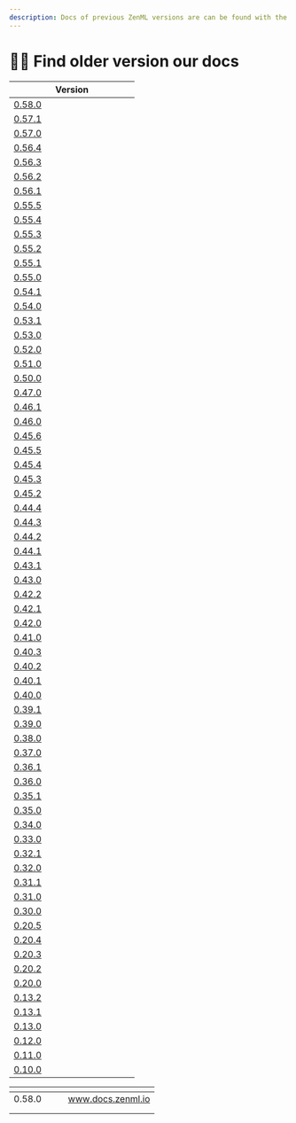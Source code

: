 ```yaml
---
description: Docs of previous ZenML versions are can be found with the following table.
---
```


# 🧙‍♂️ Find older version our docs

<table data-full-width="false"><thead><tr><th width="210">Version</th></tr></thead><tbody><tr><td><a href="https://zenml-io.gitbook.io/zenml-legacy-documentation/v/0.58.0-legacy">0.58.0</a></td></tr><tr><td><a href="https://zenml-io.gitbook.io/zenml-legacy-documentation/v/0.57.1-legacy">0.57.1</a></td></tr><tr><td><a href="https://zenml-io.gitbook.io/zenml-legacy-documentation/v/0.57.0-legacy">0.57.0</a></td></tr><tr><td><a href="https://zenml-io.gitbook.io/zenml-legacy-documentation/v/0.56.4-legacy">0.56.4</a></td></tr><tr><td><a href="https://zenml-io.gitbook.io/zenml-legacy-documentation/v/0.56.3-legacy">0.56.3</a></td></tr><tr><td><a href="https://zenml-io.gitbook.io/zenml-legacy-documentation/v/0.56.2-legacy">0.56.2</a></td></tr><tr><td><a href="https://zenml-io.gitbook.io/zenml-legacy-documentation/v/0.56.1-legacy">0.56.1</a></td></tr><tr><td><a href="https://zenml-io.gitbook.io/zenml-legacy-documentation/v/0.55.5-legacy">0.55.5</a></td></tr><tr><td><a href="https://zenml-io.gitbook.io/zenml-legacy-documentation/v/0.55.4-legacy">0.55.4</a></td></tr><tr><td><a href="https://zenml-io.gitbook.io/zenml-legacy-documentation/v/0.55.3-legacy">0.55.3</a></td></tr><tr><td><a href="https://zenml-io.gitbook.io/zenml-legacy-documentation/v/0.55.2-legacy">0.55.2</a></td></tr><tr><td><a href="https://zenml-io.gitbook.io/zenml-legacy-documentation/v/0.55.1-legacy">0.55.1</a></td></tr><tr><td><a href="https://zenml-io.gitbook.io/zenml-legacy-documentation/v/0.55.0-legacy">0.55.0</a></td></tr><tr><td><a href="https://zenml-io.gitbook.io/zenml-legacy-documentation/v/0.54.1-legacy">0.54.1</a></td></tr><tr><td><a href="https://zenml-io.gitbook.io/zenml-legacy-documentation/v/0.54.0-legacy">0.54.0</a></td></tr><tr><td><a href="https://zenml-io.gitbook.io/zenml-legacy-documentation/v/0.53.1-legacy">0.53.1</a></td></tr><tr><td><a href="https://zenml-io.gitbook.io/zenml-legacy-documentation/v/0.53.0-legacy">0.53.0</a></td></tr><tr><td><a href="https://zenml-io.gitbook.io/zenml-legacy-documentation/v/0.52.0-legacy">0.52.0</a></td></tr><tr><td><a href="https://zenml-io.gitbook.io/zenml-legacy-documentation/v/0.51.0-legacy">0.51.0</a></td></tr><tr><td><a href="https://zenml-io.gitbook.io/zenml-legacy-documentation/v/0.50.0-legacy">0.50.0</a></td></tr><tr><td><a href="https://zenml-io.gitbook.io/zenml-legacy-documentation/v/0.47.0-legacy">0.47.0</a></td></tr><tr><td><a href="https://zenml-io.gitbook.io/zenml-legacy-documentation/v/0.46.1-legacy">0.46.1</a></td></tr><tr><td><a href="https://zenml-io.gitbook.io/zenml-legacy-documentation/v/0.46.0-legacy">0.46.0</a></td></tr><tr><td><a href="https://zenml-io.gitbook.io/zenml-legacy-documentation/v/0.45.6-legacy">0.45.6</a></td></tr><tr><td><a href="https://zenml-io.gitbook.io/zenml-legacy-documentation/v/0.45.5-legacy">0.45.5</a></td></tr><tr><td><a href="https://zenml-io.gitbook.io/zenml-legacy-documentation/v/0.45.4-legacy">0.45.4</a></td></tr><tr><td><a href="https://zenml-io.gitbook.io/zenml-legacy-documentation/v/0.45.3-legacy">0.45.3</a></td></tr><tr><td><a href="https://zenml-io.gitbook.io/zenml-legacy-documentation/v/0.45.2-legacy">0.45.2</a></td></tr><tr><td><a href="https://zenml-io.gitbook.io/zenml-legacy-documentation/v/0.44.4-legacy">0.44.4</a></td></tr><tr><td><a href="https://zenml-io.gitbook.io/zenml-legacy-documentation/v/0.44.3-legacy">0.44.3</a></td></tr><tr><td><a href="https://zenml-io.gitbook.io/zenml-legacy-documentation/v/0.44.2-legacy">0.44.2</a></td></tr><tr><td><a href="https://zenml-io.gitbook.io/zenml-legacy-documentation/v/0.44.1-legacy">0.44.1</a></td></tr><tr><td><a href="https://zenml-io.gitbook.io/zenml-legacy-documentation/v/0.43.1-legacy">0.43.1</a></td></tr><tr><td><a href="https://zenml-io.gitbook.io/zenml-legacy-documentation/v/0.43.0-legacy">0.43.0</a></td></tr><tr><td><a href="https://zenml-io.gitbook.io/zenml-legacy-documentation/v/0.42.2-legacy">0.42.2</a></td></tr><tr><td><a href="https://zenml-io.gitbook.io/zenml-legacy-documentation/v/0.42.1-legacy">0.42.1</a></td></tr><tr><td><a href="https://zenml-io.gitbook.io/zenml-legacy-documentation/v/0.42.0-legacy">0.42.0</a></td></tr><tr><td><a href="https://zenml-io.gitbook.io/zenml-legacy-documentation/v/0.41.0-legacy">0.41.0</a></td></tr><tr><td><a href="https://zenml-io.gitbook.io/zenml-legacy-documentation/v/0.40.3-legacy">0.40.3</a></td></tr><tr><td><a href="https://zenml-io.gitbook.io/zenml-legacy-documentation/v/0.40.2-legacy">0.40.2</a></td></tr><tr><td><a href="https://zenml-io.gitbook.io/zenml-legacy-documentation/v/0.40.1-legacy">0.40.1</a></td></tr><tr><td><a href="https://zenml-io.gitbook.io/zenml-legacy-documentation/v/0.40.0-legacy">0.40.0</a></td></tr><tr><td><a href="https://zenml-io.gitbook.io/zenml-legacy-documentation/v/0.39.1-legacy">0.39.1</a></td></tr><tr><td><a href="https://zenml-io.gitbook.io/zenml-legacy-documentation/v/0.39.0-legacy">0.39.0</a></td></tr><tr><td><a href="https://zenml-io.gitbook.io/zenml-legacy-documentation/v/0.38.0-legacy">0.38.0</a></td></tr><tr><td><a href="https://zenml-io.gitbook.io/zenml-legacy-documentation/v/0.37.0-legacy">0.37.0</a></td></tr><tr><td><a href="https://zenml-io.gitbook.io/zenml-legacy-documentation/v/0.36.1-legacy">0.36.1</a></td></tr><tr><td><a href="https://zenml-io.gitbook.io/zenml-legacy-documentation/v/0.36.0-legacy">0.36.0</a></td></tr><tr><td><a href="https://zenml-io.gitbook.io/zenml-legacy-documentation/v/0.35.1-legacy">0.35.1</a></td></tr><tr><td><a href="https://zenml-io.gitbook.io/zenml-legacy-documentation/v/0.35.0-legacy">0.35.0</a></td></tr><tr><td><a href="https://zenml-io.gitbook.io/zenml-legacy-documentation/v/0.34.0-legacy">0.34.0</a></td></tr><tr><td><a href="https://zenml-io.gitbook.io/zenml-legacy-documentation/v/0.33.0-legacy">0.33.0</a></td></tr><tr><td><a href="https://zenml-io.gitbook.io/zenml-legacy-documentation/v/0.32.1-legacy">0.32.1</a></td></tr><tr><td><a href="https://zenml-io.gitbook.io/zenml-legacy-documentation/v/0.32.0-legacy">0.32.0</a></td></tr><tr><td><a href="https://zenml-io.gitbook.io/zenml-legacy-documentation/v/0.31.1-legacy">0.31.1</a></td></tr><tr><td><a href="https://zenml-io.gitbook.io/zenml-legacy-documentation/v/0.31.0-legacy">0.31.0</a></td></tr><tr><td><a href="https://zenml-io.gitbook.io/zenml-legacy-documentation/v/0.30.0-legacy">0.30.0</a></td></tr><tr><td><a href="https://zenml-io.gitbook.io/zenml-legacy-documentation/v/0.20.5-legacy">0.20.5</a></td></tr><tr><td><a href="https://zenml-io.gitbook.io/zenml-legacy-documentation/v/0.20.4-legacy">0.20.4</a></td></tr><tr><td><a href="https://zenml-io.gitbook.io/zenml-legacy-documentation/v/0.20.3-legacy">0.20.3</a></td></tr><tr><td><a href="https://zenml-io.gitbook.io/zenml-legacy-documentation/v/0.20.2-legacy">0.20.2</a></td></tr><tr><td><a href="https://zenml-io.gitbook.io/zenml-legacy-documentation/v/0.20.0-legacy">0.20.0</a></td></tr><tr><td><a href="https://zenml-io.gitbook.io/zenml-legacy-documentation/v/0.13.2-legacy">0.13.2</a></td></tr><tr><td><a href="https://zenml-io.gitbook.io/zenml-legacy-documentation/v/0.13.1-legacy">0.13.1</a></td></tr><tr><td><a href="https://zenml-io.gitbook.io/zenml-legacy-documentation/v/0.13.0-legacy">0.13.0</a></td></tr><tr><td><a href="https://zenml-io.gitbook.io/zenml-legacy-documentation/v/0.12.0-legacy">0.12.0</a></td></tr><tr><td><a href="https://zenml-io.gitbook.io/zenml-legacy-documentation/v/0.11.0-legacy">0.11.0</a></td></tr><tr><td><a href="https://zenml-io.gitbook.io/zenml-legacy-documentation/v/0.10.0-legacy">0.10.0</a></td></tr></tbody></table>



<table data-view="cards"><thead><tr><th></th><th></th><th></th><th data-hidden data-card-target data-type="content-ref"></th></tr></thead><tbody><tr><td>0.58.0</td><td></td><td></td><td><a href="https://www.docs.zenml.io">www.docs.zenml.io</a></td></tr><tr><td></td><td></td><td></td><td></td></tr><tr><td></td><td></td><td></td><td></td></tr></tbody></table>
